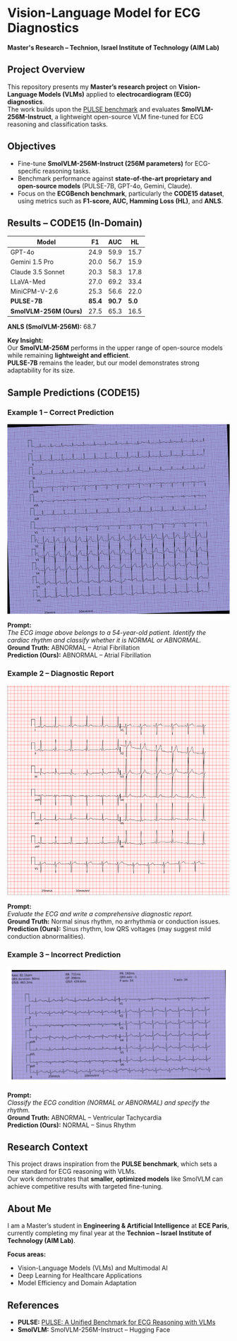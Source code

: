 # Vision-Language Model for ECG Diagnostics  
**Master's Research – Technion, Israel Institute of Technology (AIM Lab)**  


## Project Overview  
This repository presents my **Master’s research project** on **Vision-Language Models (VLMs)** applied to **electrocardiogram (ECG) diagnostics**.  
The work builds upon the [PULSE benchmark](https://arxiv.org/abs/2410.19008) and evaluates **SmolVLM-256M-Instruct**, a lightweight open-source VLM fine-tuned for ECG reasoning and classification tasks.


## Objectives  
- Fine-tune **SmolVLM-256M-Instruct (256M parameters)** for ECG-specific reasoning tasks.  
- Benchmark performance against **state-of-the-art proprietary and open-source models** (PULSE-7B, GPT-4o, Gemini, Claude).  
- Focus on the **ECGBench benchmark**, particularly the **CODE15 dataset**, using metrics such as **F1-score, AUC, Hamming Loss (HL)**, and **ANLS**.


## Results – CODE15 (In-Domain)

| Model                   | F1    | AUC   | HL    |
|-------------------------|-------|-------|-------|
| GPT-4o                  | 24.9  | 59.9  | 15.7  |
| Gemini 1.5 Pro          | 20.0  | 56.7  | 15.9  |
| Claude 3.5 Sonnet       | 20.3  | 58.3  | 17.8  |
| LLaVA-Med               | 27.0  | 69.2  | 33.4  |
| MiniCPM-V-2.6           | 25.3  | 56.6  | 22.0  |
| **PULSE-7B**            | **85.4** | **90.7** | **5.0**  |
| **SmolVLM-256M (Ours)** | 27.5  | 65.3  | 16.5  |

**ANLS (SmolVLM-256M):** 68.7

**Key Insight:**  
Our **SmolVLM-256M** performs in the upper range of open-source models while remaining **lightweight and efficient**.  
**PULSE-7B** remains the leader, but our model demonstrates strong adaptability for its size.


## Sample Predictions (CODE15)

### Example 1 – Correct Prediction  
![ECG Example 1](images/example1.png)

**Prompt:**  
*The ECG image above belongs to a 54-year-old patient. Identify the cardiac rhythm and classify whether it is NORMAL or ABNORMAL.*  
**Ground Truth:** ABNORMAL – Atrial Fibrillation  
**Prediction (Ours):** ABNORMAL – Atrial Fibrillation  


### Example 2 – Diagnostic Report  
![ECG Example 2](images/example2.png)

**Prompt:**  
*Evaluate the ECG and write a comprehensive diagnostic report.*  
**Ground Truth:** Normal sinus rhythm, no arrhythmia or conduction issues.  
**Prediction (Ours):** Sinus rhythm, low QRS voltages (may suggest mild conduction abnormalities).  


### Example 3 – Incorrect Prediction  
![ECG Example 3](images/example3.png)

**Prompt:**  
*Classify the ECG condition (NORMAL or ABNORMAL) and specify the rhythm.*  
**Ground Truth:** ABNORMAL – Ventricular Tachycardia  
**Prediction (Ours):** NORMAL – Sinus Rhythm  


## Research Context  
This project draws inspiration from the **PULSE benchmark**, which sets a new standard for ECG reasoning with VLMs.  
Our work demonstrates that **smaller, optimized models** like SmolVLM can achieve competitive results with targeted fine-tuning.


## About Me  
I am a Master’s student in **Engineering & Artificial Intelligence** at **ECE Paris**, currently completing my final year at the **Technion – Israel Institute of Technology (AIM Lab)**.  

**Focus areas:**  
- Vision-Language Models (VLMs) and Multimodal AI  
- Deep Learning for Healthcare Applications  
- Model Efficiency and Domain Adaptation  


## References  
- **PULSE:** [PULSE: A Unified Benchmark for ECG Reasoning with VLMs](https://arxiv.org/abs/2410.19008)  
- **SmolVLM:** SmolVLM-256M-Instruct – Hugging Face  
